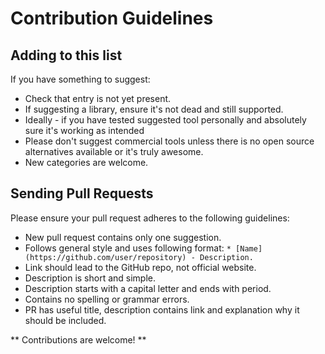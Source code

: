 # Contribution Guidelines

## Adding to this list
If you have something to suggest:
* Check that entry is not yet present.
* If suggesting a library, ensure it's not dead and still supported.
* Ideally - if you have tested suggested tool personally and absolutely sure it's working as intended
* Please don't suggest commercial tools unless there is no open source alternatives available or it's truly awesome.
* New categories are welcome.

## Sending Pull Requests

Please ensure your pull request adheres to the following guidelines:

* New pull request contains only one suggestion.
* Follows general style and uses following format:
`* [Name](https://github.com/user/repository) - Description.`
* Link should lead to the GitHub repo, not official website.
* Description is short and simple.
* Description starts with a capital letter and ends with period.
* Contains no spelling or grammar errors.
* PR has useful title, description contains link and explanation why it should be included.

** Contributions are welcome! **
